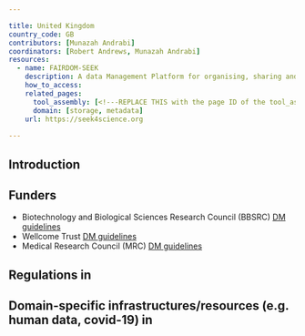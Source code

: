 ```yaml
---

title: United Kingdom
country_code: GB
contributors: [Munazah Andrabi]
coordinators: [Robert Andrews, Munazah Andrabi]
resources:
  - name: FAIRDOM-SEEK
    description: A data Management Platform for organising, sharing and publishing research datasets, models, protocols, samples, publications and other research outcomes.
    how_to_access: 
    related_pages:
      tool_assembly: [<!---REPLACE THIS with the page ID of the tool_assembly pages that you want to list here as related pages--->]
      domain: [storage, metadata]
    url: https://seek4science.org
    
---
```


## Introduction 

<!---General RDM considerations for your country, how to deal with RDM on a national level--->

## Funders 
   * Biotechnology and Biological Sciences Research Council (BBSRC) [DM guidelines](https://www.ukri.org/councils/bbsrc/guidance-for-applicants/what-to-include-in-your-application/data-management-plan/)
   * Wellcome Trust [DM guidelines](https://wellcome.org/grant-funding/guidance/data-software-materials-management-and-sharing-policy)
   * Medical Research Council (MRC) [DM guidelines](https://www.open.ac.uk/library-research-support/research-data-management/mrc-data-management-plans)
  

## Regulations in <!---Country Name--->

## Domain-specific infrastructures/resources (e.g. human data, covid-19) in <!---Country Name--->
